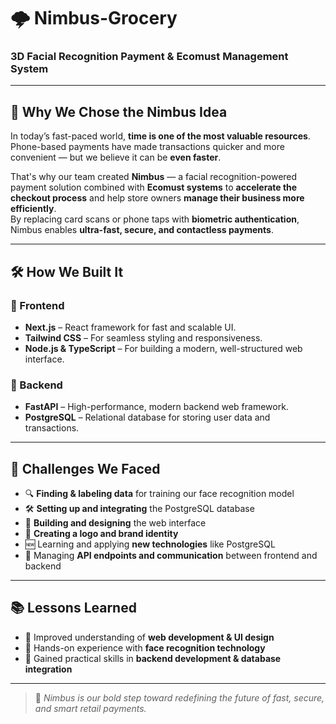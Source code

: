 # 🌩️ Nimbus-Grocery  
### 3D Facial Recognition Payment & Ecomust Management System

---

## 🚀 Why We Chose the Nimbus Idea

In today’s fast-paced world, **time is one of the most valuable resources**. Phone-based payments have made transactions quicker and more convenient — but we believe it can be **even faster**.

That's why our team created **Nimbus** — a facial recognition-powered payment solution combined with **Ecomust systems** to **accelerate the checkout process** and help store owners **manage their business more efficiently**.  
By replacing card scans or phone taps with **biometric authentication**, Nimbus enables **ultra-fast, secure, and contactless payments**.

---

## 🛠️ How We Built It

### 🔹 Frontend
- **Next.js** – React framework for fast and scalable UI.
- **Tailwind CSS** – For seamless styling and responsiveness.
- **Node.js & TypeScript** – For building a modern, well-structured web interface.

### 🔹 Backend
- **FastAPI** – High-performance, modern backend web framework.
- **PostgreSQL** – Relational database for storing user data and transactions.


---

## 🧩 Challenges We Faced

- 🔍 **Finding & labeling data** for training our face recognition model  
- 🛠 **Setting up and integrating** the PostgreSQL database  
- 🎨 **Building and designing** the web interface  
- 🧠 **Creating a logo and brand identity**  
- 🆕 Learning and applying **new technologies** like PostgreSQL  
- 🔌 Managing **API endpoints and communication** between frontend and backend  

---

## 📚 Lessons Learned

- 📄 Improved understanding of **web development & UI design**
- 🧠 Hands-on experience with **face recognition technology**
- 🔧 Gained practical skills in **backend development & database integration**

---

> 🧠 *Nimbus is our bold step toward redefining the future of fast, secure, and smart retail payments.*